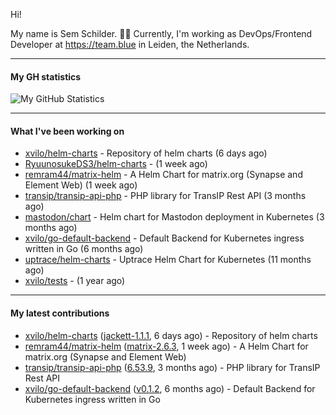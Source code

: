 Hi!

My name is Sem Schilder. 👋🏻 Currently, I'm working as DevOps/Frontend Developer at https://team.blue in Leiden, the Netherlands.

---

#### My GH statistics

![My GitHub Statistics](https://github-readme-stats.vercel.app/api?username=xvilo&show_icons=true&count_private=true&hide_title=true)

---

#### What I've been working on

- [xvilo/helm-charts](https://github.com/xvilo/helm-charts) - Repository of helm charts (6 days ago)
- [RyuunosukeDS3/helm-charts](https://github.com/RyuunosukeDS3/helm-charts) -  (1 week ago)
- [remram44/matrix-helm](https://github.com/remram44/matrix-helm) - A Helm Chart for matrix.org (Synapse and Element Web) (1 week ago)
- [transip/transip-api-php](https://github.com/transip/transip-api-php) - PHP library for TransIP Rest API (3 months ago)
- [mastodon/chart](https://github.com/mastodon/chart) - Helm chart for Mastodon deployment in Kubernetes (3 months ago)
- [xvilo/go-default-backend](https://github.com/xvilo/go-default-backend) - Default Backend for Kubernetes ingress written in Go (6 months ago)
- [uptrace/helm-charts](https://github.com/uptrace/helm-charts) - Uptrace Helm Chart for Kubernetes (11 months ago)
- [xvilo/tests](https://github.com/xvilo/tests) -  (1 year ago)

---

#### My latest contributions

- [xvilo/helm-charts](https://github.com/xvilo/helm-charts) ([jackett-1.1.1](https://github.com/xvilo/helm-charts/releases/tag/jackett-1.1.1), 6 days ago) - Repository of helm charts
- [remram44/matrix-helm](https://github.com/remram44/matrix-helm) ([matrix-2.6.3](https://github.com/remram44/matrix-helm/releases/tag/matrix-2.6.3), 1 week ago) - A Helm Chart for matrix.org (Synapse and Element Web)
- [transip/transip-api-php](https://github.com/transip/transip-api-php) ([6.53.9](https://github.com/transip/transip-api-php/releases/tag/6.53.9), 3 months ago) - PHP library for TransIP Rest API
- [xvilo/go-default-backend](https://github.com/xvilo/go-default-backend) ([v0.1.2](https://github.com/xvilo/go-default-backend/releases/tag/v0.1.2), 6 months ago) - Default Backend for Kubernetes ingress written in Go
